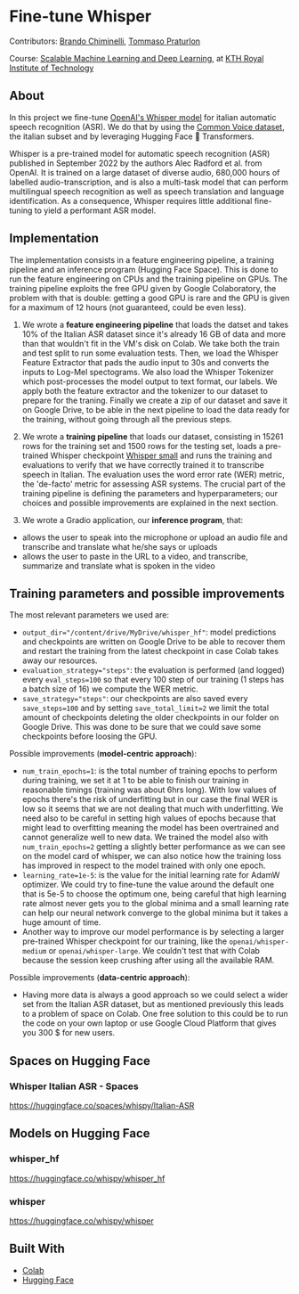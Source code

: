 # Fine-tune Whisper

Contributors:
<a href="https://github.com/Bralli99">Brando Chiminelli</a>, 
<a href="https://github.com/boyscout99">Tommaso Praturlon</a>

Course: <a href="https://id2223kth.github.io/">Scalable Machine Learning and Deep Learning</a>, at <a href="https://www.kth.se/en">KTH Royal Institute of Technology</a>

## About

In this project we fine-tune <a href="https://huggingface.co/openai/whisper-small">OpenAI's Whisper model</a> for italian automatic speech recognition (ASR). We do that by using the <a href="https://huggingface.co/datasets/mozilla-foundation/common_voice_11_0">Common Voice dataset</a>, the italian subset and by leveraging Hugging Face 🤗 Transformers. 

Whisper is a pre-trained model for automatic speech recognition (ASR) published in September 2022 by the authors Alec Radford et al. from OpenAI. It is trained on a large dataset of diverse audio, 680,000 hours of labelled audio-transcription, and is also a multi-task model that can perform multilingual speech recognition as well as speech translation and language identification. As a consequence, Whisper requires little additional fine-tuning to yield a performant ASR model.

## Implementation

The implementation consists in a feature engineering pipeline, a training pipeline and an inference program (Hugging Face Space). This is done to run the feature engineering on CPUs and the training pipeline on GPUs.
The training pipeline exploits the free GPU given by Google Colaboratory, the problem with that is double: getting a good GPU is rare and the GPU is given for a maximum of 12 hours (not guaranteed, could be even less).
 
1. We wrote a **feature engineering pipeline** that loads the datset and takes 10% of the Italian ASR dataset since it's already 16 GB of data and more than that wouldn't fit in the VM's disk on Colab. We take both the train and test split to run some evaluation tests. Then, we load the Whisper Feature Extractor that pads the audio input to 30s and converts the inputs to Log-Mel spectograms. We also load the Whisper Tokenizer which post-processes the model output to text format, our labels.
We apply both the feature extractor and the tokenizer to our dataset to prepare for the traning. Finally we create a zip of our dataset and save it on Google Drive, to be able in the next pipeline to load the data ready for the training, without going through all the previous steps.

2. We wrote a **training pipeline** that loads our dataset, consisting in 15261 rows for the training set and 1500 rows for the testing set, loads a pre-trained Whisper checkpoint <a href="https://huggingface.co/openai/whisper-small">Whisper small</a> and runs the training and evaluations to verify that we have correctly trained it to transcribe speech in Italian.
The evaluation uses the word error rate (WER) metric, the 'de-facto' metric for assessing ASR systems.
The crucial part of the training pipeline is defining the parameters and hyperparameters; our choices and possible improvements are explained in the next section.

3. We wrote a Gradio application, our **inference program**, that:
- allows the user to speak into the microphone or upload an audio file and transcribe and translate what he/she says or uploads
- allows the user to paste in the URL to a video, and transcribe, summarize and translate what is spoken in the video

## Training parameters and possible improvements

The most relevant parameters we used are:
- `output_dir="/content/drive/MyDrive/whisper_hf"`: model predictions and checkpoints are written on Google Drive to be able to recover them and restart the training from the latest checkpoint in case Colab takes away our resources.
- `evaluation_strategy="steps"`: the evaluation is performed (and logged) every `eval_steps=100` so that every 100 step of our training (1 steps has a batch size of 16) we compute the WER metric.
- `save_strategy="steps"`: our checkpoints are also saved every `save_steps=100` and by setting `save_total_limit=2` we limit the total amount of checkpoints deleting the older checkpoints in our folder on Google Drive. This was done to be sure that we could save some checkpoints before loosing the GPU.

Possible improvements (**model-centric approach**):
- `num_train_epochs=1`: is the total number of training epochs to perform during training, we set it at 1 to be able to finish our training in reasonable timings (training was about 6hrs long). With low values of epochs there's the risk of underfitting but in our case the final WER is low so it seems that we are not dealing that much with underfitting. We need also to be careful in setting high values of epochs because that might lead to overfitting meaning the model has been overtrained and cannot generalize well to new data.
We trained the model also with `num_train_epochs=2` getting a slightly better performance as we can see on the model card of whisper, we can also notice how the training loss has improved in respect to the model trained with only one epoch.
- `learning_rate=1e-5`: is the value for the initial learning rate for AdamW optimizer. We could try to fine-tune the value around the default one that is 5e-5 to choose the optimum one, being careful that high learning rate almost never gets you to the global minima and a small learning rate can help our neural network converge to the global minima but it takes a huge amount of time.
- Another way to improve our model performance is by selecting a larger pre-trained Whisper checkpoint for our training, like the `openai/whisper-medium` or `openai/whisper-large`. We couldn't test that with Colab because the session keep crushing after using all the available RAM.

Possible improvements (**data-centric approach**): 
- Having more data is always a good approach so we could select a wider set from the Italian ASR dataset, but as mentioned previously this leads to a problem of space on Colab. One free solution to this could be to run the code on your own laptop or use Google Cloud Platform that gives you 300 $ for new users.

## Spaces on Hugging Face

### Whisper Italian ASR - Spaces
https://huggingface.co/spaces/whispy/Italian-ASR


## Models on Hugging Face

### whisper_hf
https://huggingface.co/whispy/whisper_hf

### whisper
https://huggingface.co/whispy/whisper

## Built With

* [Colab](https://colab.research.google.com/)
* [Hugging Face](https://huggingface.co/)

